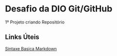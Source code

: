 # Desafio da DIO Git/GitHub
1º Projeto criando Repositório

## Links Úteis
[Sintaxe  Basica Markdown](https://www.markdownguide.org/)

